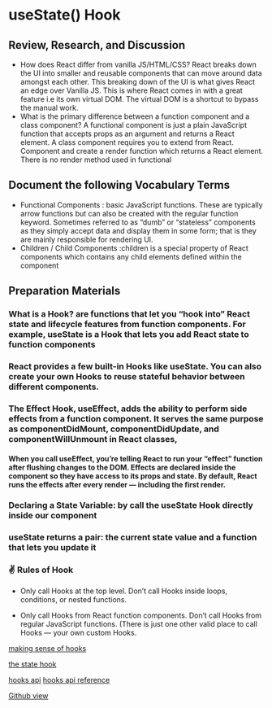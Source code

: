 # useState() Hook

## Review, Research, and Discussion

+ How does React differ from vanilla JS/HTML/CSS? React breaks down the UI into smaller and reusable components that can move around data amongst each other. This breaking down of the UI is what gives React an edge over Vanilla JS. This is where React comes in with a great feature i.e its own virtual DOM. The virtual DOM is a shortcut to bypass the manual work.
+ What is the primary difference between a function component and a class component? A functional component is just a plain JavaScript function that accepts props as an argument and returns a React element. A class component requires you to extend from React. Component and create a render function which returns a React element. There is no render method used in functional

## Document the following Vocabulary Terms

+ Functional Components : basic JavaScript functions. These are typically arrow functions but can also be created with the regular function keyword. Sometimes referred to as “dumb” or “stateless” components as they simply accept data and display them in some form; that is they are mainly responsible for rendering UI.
+ Children / Child Components :children is a special property of React components which contains any child elements defined within the component

## Preparation Materials

### What is a Hook? are functions that let you “hook into” React state and lifecycle features from function components.  For example, useState is a Hook that lets you add React state to function components

### React provides a few built-in Hooks like useState. You can also create your own Hooks to reuse stateful behavior between different components.

### The Effect Hook, useEffect, adds the ability to perform side effects from a function component. It serves the same purpose as componentDidMount, componentDidUpdate, and componentWillUnmount in React classes,

#### When you call useEffect, you’re telling React to run your “effect” function after flushing changes to the DOM. Effects are declared inside the component so they have access to its props and state. By default, React runs the effects after every render — including the first render. 

### Declaring a State Variable: by  call the useState Hook directly inside our component

### useState returns a pair: the current state value and a function that lets you update it

### ✌ Rules of Hook

+ Only call Hooks at the top level. Don’t call Hooks inside loops, conditions, or nested functions.

+ Only call Hooks from React function components. Don’t call Hooks from regular JavaScript functions. (There is just one other valid place to call Hooks — your own custom Hooks.



[making sense of hooks](https://medium.com/@dan_abramov/making-sense-of-react-hooks-fdbde8803889)

[the state hook](https://reactjs.org/docs/hooks-state.html)

[hooks api](https://reactjs.org/docs/hooks-overview.html)
[hooks api reference](https://reactjs.org/docs/hooks-reference.html)

[Github view](https://github.com/sbkhaloof/growthmindsit)
